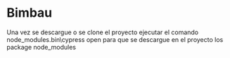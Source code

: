 # Bimbau

Una vez se descargue o se clone el proyecto ejecutar el comando node_modules\.bin\cypress open para que se descargue en el proyecto los package node_modules

